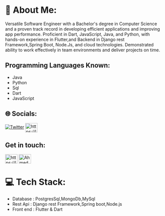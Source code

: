 # 💫 About Me:
Versatile Software Engineer with a Bachelor's degree in Computer Science and a proven track record in developing efficient applications and improving app performance. Proficient in Dart, JavaScript, Java, and Python, with hands-on experience in Flutter,and Backend in Django rest Framework,Spring Boot, Node.Js, and cloud technologies. Demonstrated ability to work effectively in team environments and deliver projects on time.

## Programming Languages Known:
- Java
- Python
- Sql
- Dart
- JavaScript

## 🌐 Socials: 
 [![Twitter](https://img.shields.io/badge/Twitter-%231DA1F2.svg?logo=Twitter&logoColor=white)](https://twitter.com/@a_Dev23) <a href="https://linkedin.com/in/ahmed-bawazir/" target="blank"><img align="center" src="https://raw.githubusercontent.com/rahuldkjain/github-profile-readme-generator/master/src/images/icons/Social/linked-in-alt.svg" alt="https://linkedin.com/in/ahmed-bawazir/" height="30" width="40" /></a>
## Get in touch:
<p align="left">
<a href="https://linkedin.com/in/ahmed-bawazir/" target="blank"><img align="center" src="https://raw.githubusercontent.com/rahuldkjain/github-profile-readme-generator/master/src/images/icons/Social/linked-in-alt.svg" alt="https://linkedin.com/in/ahmed-bawazir/" height="30" width="40" /></a>
<a href="https://www.hackerrank.com/Ahmed_Bawazir" target="blank"><img align="center" src="https://raw.githubusercontent.com/rahuldkjain/github-profile-readme-generator/master/src/images/icons/Social/hackerrank.svg" alt="Ahmed_Bawazi" height="30" width="40" /></a>
</p>

# 💻 Tech Stack:
- Database : PostgresSql,MongoDb,MySql 
- Rest Api : Django rest Framework,Spring boot,Node.js
- Front end : Flutter & Dart



